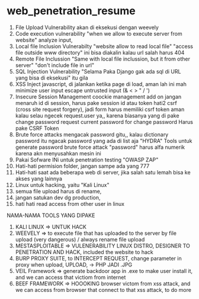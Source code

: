 # web_penetration_resume

1. File Upload Vulnerability
    akan di eksekusi dengan weevely
2. Code execution vulnerability
   "when we allow to execute server from website"
   analyze input, 
3. Local file Inclusion Vulnerabilty
   "website allow to read local file"
   "access file outside www directory" ini bisa diakalin kalau url salah harus 404
4. Remote File Inclussion
    "Same with local file inclussion, but it from other server"
    "don't include file in url"
5. SQL Injection Vulnerability 
    "Selama Paka Django gak ada sql di URL yang bisa di eksekusi" itu gila
6. XSS
    Inject javascript, di jalankan ketika page di load, aman lah ini mah
    minimize user input
    escape untrusted input (& < > " / ')
7. Insecure Session Management
    coockie management add on
    jangan menaruh id di session, harus pake session id atau token
    hati2 csrf (cross site request forgery), jadi form harus memiliki csrf token
    aman kalau selau ngecek request.user ya,, karena biasanya yang di pake change password
    request current password for change password
    Harus pake CSRF Token
8. Brute force attacks 
    mengacak password gitu,, 
    kalau dictionary password itu ngacak password yang ada di list aja
    "HYDRA" Tools untuk generate password brute force attack 
    "password" harus alfa numerik karena akn menyusahkan mesin ini
9. Pakai Sofware INi untuk penetration testing "OWASP ZAP" 
10. Hati-hati permision folder, jangan sampe ada yang 777
11. Hati-hati saat ada beberapa web di server, jika salah satu lemah bisa ke akses yang lainnya
13. Linux untuk hacking, yaitu "Kali Linux"
14. semua file upload harus di rename,
15. jangan satukan dev dg production, 
16. hati hati read access from other user in linux

NAMA-NAMA TOOLS YANG DIPAKE
1. KALI LINUX => UNTUK HACK
2. WEEVELY => to execute file  that has uploaded to the server by file upload (very dangerous) / always rename file upload
3. MESTASPLOITABLE => VULENERABILITY LINUX DISTRO, DESIGNER TO PENETRATION AND HACK, included the website to hack
4. BURP PROXY SUITE, to INTERCEPT REQUEST, change parameter in proxy when upload, UPLOAD, -> PHP JADI .JPG
5. VEIL Framework => generate backdoor app in .exe to make user install it, and we can access that victiom from internet
6. BEEF FRAMEWORK => HOOOKING browser victom from xss attack, and we can access from browser that connect to that xss attack, to do more 





